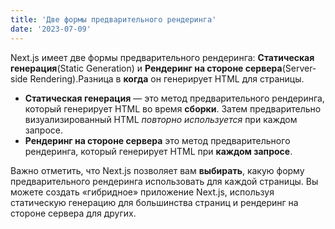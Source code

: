 ```yaml
---
title: 'Две формы предварительного рендеринга'
date: '2023-07-09'
---
```



Next.js имеет две формы предварительного рендеринга: **Статическая генерация**(Static Generation) и **Рендеринг на стороне сервера**(Server-side Rendering).Разница в **когда** он генерирует HTML для страницы.

- **Статическая генерация** — это метод предварительного рендеринга, который генерирует HTML во время **сборки**. Затем предварительно визуализированный HTML _повторно используется_ при каждом запросе. 
- **Рендеринг на стороне сервера** это метод предварительного рендеринга, который генерирует HTML при **каждом запросе**.

Важно отметить, что Next.js позволяет вам **выбирать**, какую форму предварительного рендеринга использовать для каждой страницы. Вы можете создать «гибридное» приложение Next.js, используя статическую генерацию для большинства страниц и рендеринг на стороне сервера для других.

